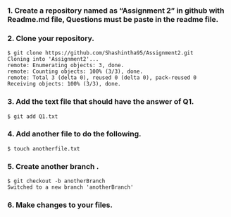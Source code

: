 ### 1. Create a repository named as “Assignment 2” in github with Readme.md file, Questions must be paste in the readme file.

### 2. Clone your repository.
    $ git clone https://github.com/Shashintha95/Assignment2.git
    Cloning into 'Assignment2'...
    remote: Enumerating objects: 3, done.
    remote: Counting objects: 100% (3/3), done.
    remote: Total 3 (delta 0), reused 0 (delta 0), pack-reused 0
    Receiving objects: 100% (3/3), done.
    
### 3. Add the text file that should have the answer of Q1.
    $ git add Q1.txt
    
### 4. Add another file to do the following.
    $ touch anotherfile.txt
    
### 5. Create another branch .
    $ git checkout -b anotherBranch
    Switched to a new branch 'anotherBranch'
    
### 6. Make changes to your files.




